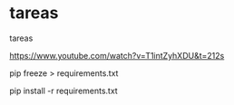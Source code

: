 # tareas
tareas 

https://www.youtube.com/watch?v=T1intZyhXDU&t=212s

pip freeze > requirements.txt

pip install -r requirements.txt